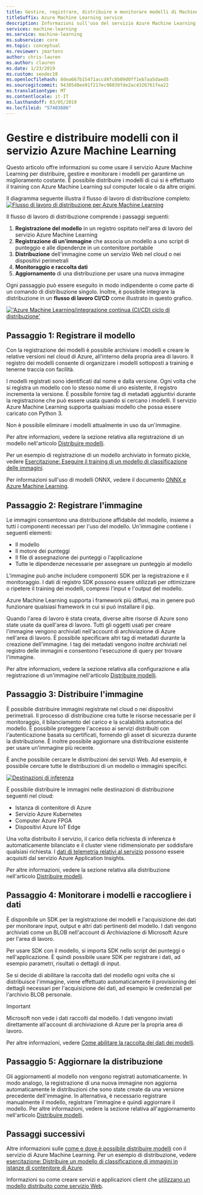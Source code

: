 ```yaml
---
title: Gestire, registrare, distribuire e monitorare modelli di Machine Learning
titleSuffix: Azure Machine Learning service
description: Informazioni sull'uso del servizio Azure Machine Learning per distribuire, gestire e monitorare i modelli per garantirne un miglioramento costante. È possibile distribuire i modelli di cui si è effettuato il training con il servizio Azure Machine Learning sul computer locale o da altre origini.
services: machine-learning
ms.service: machine-learning
ms.subservice: core
ms.topic: conceptual
ms.reviewer: jmartens
author: chris-lauren
ms.author: clauren
ms.date: 1/23/2019
ms.custom: seodec18
ms.openlocfilehash: 8dea667b15471accd4fc8b09d0ff1eb7aa5daed5
ms.sourcegitcommit: 94305d8ee91f217ec98039fde2ac4326761fea22
ms.translationtype: MT
ms.contentlocale: it-IT
ms.lasthandoff: 03/05/2019
ms.locfileid: "57403686"
---
```

# <a name="manage-deploy-and-monitor-models-with-azure-machine-learning-service"></a>Gestire e distribuire modelli con il servizio Azure Machine Learning

Questo articolo offre informazioni su come usare il servizio Azure Machine Learning per distribuire, gestire e monitorare i modelli per garantirne un miglioramento costante. È possibile distribuire i modelli di cui si è effettuato il training con Azure Machine Learning sul computer locale o da altre origini. 

Il diagramma seguente illustra il flusso di lavoro di distribuzione completo: [![Flusso di lavoro di distribuzione per Azure Machine Learning](media/concept-model-management-and-deployment/deployment-pipeline.png)](media/concept-model-management-and-deployment/deployment-pipeline.png#lightbox)

Il flusso di lavoro di distribuzione comprende i passaggi seguenti:
1. **Registrazione del modello** in un registro ospitato nell'area di lavoro del servizio Azure Machine Learning
1. **Registrazione di un'immagine** che associa un modello a uno script di punteggio e alle dipendenze in un contenitore portabile 
1. **Distribuzione** dell'immagine come un servizio Web nel cloud o nei dispositivi perimetrali
1. **Monitoraggio e raccolta dati**
1. **Aggiornamento** di una distribuzione per usare una nuova immagine

Ogni passaggio può essere eseguito in modo indipendente o come parte di un comando di distribuzione singolo. Inoltre, è possibile integrare la distribuzione in un **flusso di lavoro CI/CD** come illustrato in questo grafico.

[!['Azure Machine Learning/integrazione continua (CI/CD) ciclo di distribuzione'](media/concept-model-management-and-deployment/model-ci-cd.png)](media/concept-model-management-and-deployment/model-ci-cd.png#lightbox)

## <a name="step-1-register-model"></a>Passaggio 1: Registrare il modello

Con la registrazione dei modelli è possibile archiviare i modelli e creare le relative versioni nel cloud di Azure, all'interno della propria area di lavoro. Il registro dei modelli consente di organizzare i modelli sottoposti a training e tenerne traccia con facilità.
 
I modelli registrati sono identificati dal nome e dalla versione. Ogni volta che si registra un modello con lo stesso nome di uno esistente, il registro incrementa la versione. È possibile fornire tag di metadati aggiuntivi durante la registrazione che può essere usata quando si cercano i modelli. Il servizio Azure Machine Learning supporta qualsiasi modello che possa essere caricato con Python 3. 

Non è possibile eliminare i modelli attualmente in uso da un'immagine.

Per altre informazioni, vedere la sezione relativa alla registrazione di un modello nell'articolo [Distribuire modelli](how-to-deploy-and-where.md#registermodel).

Per un esempio di registrazione di un modello archiviato in formato pickle, vedere [Esercitazione: Eseguire il training di un modello di classificazione delle immagini](tutorial-deploy-models-with-aml.md).

Per informazioni sull'uso di modelli ONNX, vedere il documento [ONNX e Azure Machine Learning](how-to-build-deploy-onnx.md).

## <a name="step-2-register-image"></a>Passaggio 2: Registrare l'immagine

Le immagini consentono una distribuzione affidabile del modello, insieme a tutti i componenti necessari per l'uso del modello. Un'immagine contiene i seguenti elementi:

* Il modello
* Il motore dei punteggi
* Il file di assegnazione dei punteggi o l'applicazione
* Tutte le dipendenze necessarie per assegnare un punteggio al modello

L'immagine può anche includere componenti SDK per la registrazione e il monitoraggio. I dati di registro SDK possono essere utilizzati per ottimizzare o ripetere il training dei modelli, compresi l'input e l'output del modello.

Azure Machine Learning supporta i framework più diffusi, ma in genere può funzionare qualsiasi framework in cui si può installare il pip.

Quando l'area di lavoro è stata creata, diverse altre risorse di Azure sono state usate da quell'area di lavoro.
Tutti gli oggetti usati per creare l'immagine vengono archiviati nell'account di archiviazione di Azure nell'area di lavoro. È possibile specificare altri tag di metadati durante la creazione dell'immagine. I tag dei metadati vengono inoltre archiviati nel registro delle immagini e consentono l'esecuzione di query per trovare l'immagine.

Per altre informazioni, vedere la sezione relativa alla configurazione e alla registrazione di un'immagine nell'articolo [Distribuire modelli](how-to-deploy-and-where.md#configureimage).

## <a name="step-3-deploy-image"></a>Passaggio 3: Distribuire l'immagine

È possibile distribuire immagini registrate nel cloud o nei dispositivi perimetrali. Il processo di distribuzione crea tutte le risorse necessarie per il monitoraggio, il bilanciamento del carico e la scalabilità automatica del modello. È possibile proteggere l'accesso ai servizi distribuiti con l'autenticazione basata su certificati, fornendo gli asset di sicurezza durante la distribuzione. È inoltre possibile aggiornare una distribuzione esistente per usare un'immagine più recente.

È anche possibile cercare le distribuzioni dei servizi Web. Ad esempio, è possibile cercare tutte le distribuzioni di un modello o immagini specifici.

[![Destinazioni di inferenza](media/concept-model-management-and-deployment/inferencing-targets.png)](media/concept-model-management-and-deployment/inferencing-targets.png#lightbox)

È possibile distribuire le immagini nelle destinazioni di distribuzione seguenti nel cloud:

* Istanza di contenitore di Azure
* Servizio Azure Kubernetes
* Computer Azure FPGA
* Dispositivi Azure IoT Edge

Una volta distribuito il servizio, il carico della richiesta di inferenza è automaticamente bilanciato e il cluster viene ridimensionato per soddisfare qualsiasi richiesta. I [dati di telemetria relativi al servizio](how-to-enable-app-insights.md) possono essere acquisiti dal servizio Azure Application Insights.

Per altre informazioni, vedere la sezione relativa alla distribuzione nell'articolo [Distribuire modelli](how-to-deploy-and-where.md#deploy).

## <a name="step-4-monitor-models-and-collect-data"></a>Passaggio 4: Monitorare i modelli e raccogliere i dati

È disponibile un SDK per la registrazione dei modelli e l'acquisizione dei dati per monitorare input, output e altri dati pertinenti del modello. I dati vengono archiviati come un BLOB nell'account di Archiviazione di Microsoft Azure per l'area di lavoro.

Per usare SDK con il modello, si importa SDK nello script dei punteggi o nell'applicazione. È quindi possibile usare SDK per registrare i dati, ad esempio parametri, risultati o dettagli di input.

Se si decide di abilitare la raccolta dati del modello ogni volta che si distribuisce l'immagine, viene effettuato automaticamente il provisioning dei dettagli necessari per l'acquisizione dei dati, ad esempio le credenziali per l'archivio BLOB personale.

> [!Important]
> Microsoft non vede i dati raccolti dal modello. I dati vengono inviati direttamente all'account di archiviazione di Azure per la propria area di lavoro.

Per altre informazioni, vedere [Come abilitare la raccolta dei dati dei modelli](how-to-enable-data-collection.md).

## <a name="step-5-update-the-deployment"></a>Passaggio 5: Aggiornare la distribuzione

Gli aggiornamenti al modello non vengono registrati automaticamente. In modo analogo, la registrazione di una nuova immagine non aggiorna automaticamente le distribuzioni che sono state create da una versione precedente dell'immagine. In alternativa, è necessario registrare manualmente il modello, registrare l'immagine e quindi aggiornare il modello. Per altre informazioni, vedere la sezione relativa all'aggiornamento nell'articolo [Distribuire modelli](how-to-deploy-and-where.md#update).

## <a name="next-steps"></a>Passaggi successivi

Altre informazioni sulle [come e dove è possibile distribuire modelli](how-to-deploy-and-where.md) con il servizio di Azure Machine Learning. Per un esempio di distribuzione, vedere [esercitazione: Distribuire un modello di classificazione di immagini in istanze di contenitore di Azure](tutorial-deploy-models-with-aml.md).

Informazioni su come creare servizi e applicazioni client che [utilizzano un modello distribuito come servizio Web](how-to-consume-web-service.md).
